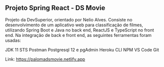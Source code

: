## Projeto Spring React - DS Movie

Projeto da DevSuperior, orientado por Nelio Alves. Consiste no desenvolvimento de um aplicativo web para classificação de filmes, utilizando Spring Boot e Java no back end, ReactJS e TypeScript no front end. Na integração de back e front end, as seguintes ferramentas foram usadas:

JDK 11
STS
Postman
Postgresql 12 e pgAdmin
Heroku CLI
NPM
VS Code
Git

Link: https://palomadsmovie.netlify.app
